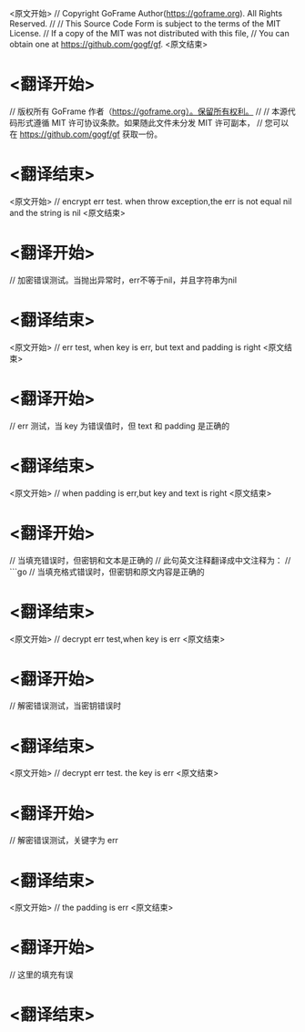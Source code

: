 
<原文开始>
// Copyright GoFrame Author(https://goframe.org). All Rights Reserved.
//
// This Source Code Form is subject to the terms of the MIT License.
// If a copy of the MIT was not distributed with this file,
// You can obtain one at https://github.com/gogf/gf.
<原文结束>

# <翻译开始>
// 版权所有 GoFrame 作者（https://goframe.org）。保留所有权利。
//
// 本源代码形式遵循 MIT 许可协议条款。如果随此文件未分发 MIT 许可副本，
// 您可以在 https://github.com/gogf/gf 获取一份。
# <翻译结束>


<原文开始>
// encrypt err test. when throw exception,the err is not equal nil and the string is nil
<原文结束>

# <翻译开始>
// 加密错误测试。当抛出异常时，err不等于nil，并且字符串为nil
# <翻译结束>







<原文开始>
// err test, when key is err, but text and padding is right
<原文结束>

# <翻译开始>
// err 测试，当 key 为错误值时，但 text 和 padding 是正确的
# <翻译结束>


<原文开始>
// when padding is err,but key and text is right
<原文结束>

# <翻译开始>
// 当填充错误时，但密钥和文本是正确的
// 此句英文注释翻译成中文注释为：
// ```go
// 当填充格式错误时，但密钥和原文内容是正确的
# <翻译结束>


<原文开始>
// decrypt err test,when key is err
<原文结束>

# <翻译开始>
// 解密错误测试，当密钥错误时
# <翻译结束>







<原文开始>
// decrypt err test. the key is err
<原文结束>

# <翻译开始>
// 解密错误测试，关键字为 err
# <翻译结束>


<原文开始>
// the padding is err
<原文结束>

# <翻译开始>
// 这里的填充有误
# <翻译结束>

